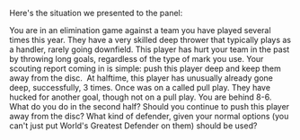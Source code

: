 Here\'s the situation we presented to the panel: 

You are in an elimination game against a team you have played several
times this year. They have a very skilled deep thrower that typically
plays as a handler, rarely going downfield. This player has hurt your
team in the past by throwing long goals, regardless of the type of mark
you use. Your scouting report coming in is simple: push this player deep
and keep them away from the disc.  At halftime, this player has
unusually already gone deep, successfully, 3 times. Once was on a called
pull play. They have hucked for another goal, though not on a pull play.
You are behind 8-6. What do you do in the second half? Should you
continue to push this player away from the disc? What kind of defender,
given your normal options (you can\'t just put World\'s Greatest
Defender on them) should be used?
